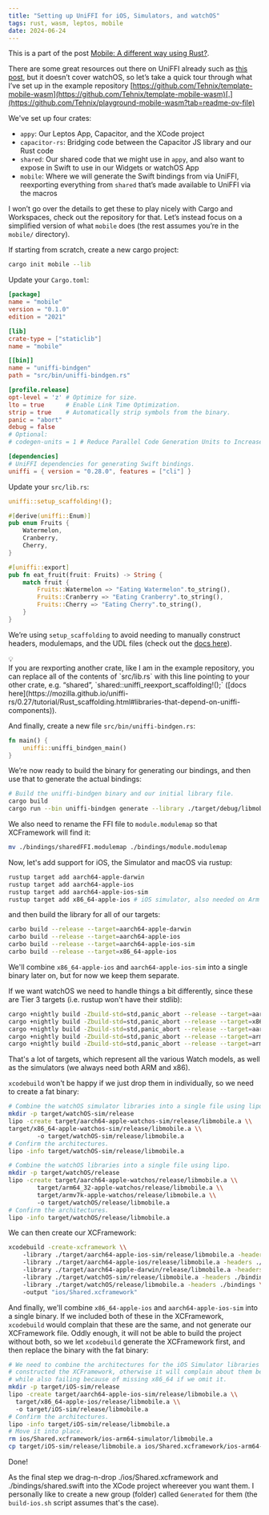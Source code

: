 ```yaml
---
title: "Setting up UniFFI for iOS, Simulators, and watchOS"
tags: rust, wasm, leptos, mobile
date: 2024-06-24
---
```


This is a part of the post [Mobile: A different way using Rust?](/posts/2024-06-25-mobile-a-different-way.html).

There are some great resources out there on UniFFI already such as [this post](https://forgen.tech/en/blog/post/building-an-ios-app-with-rust-using-uniffi), but it doesn’t cover watchOS, so let’s take a quick tour through what I’ve set up in the example repository [https://github.com/Tehnix/template-mobile-wasm](https://github.com/Tehnix/template-mobile-wasm)[.](https://github.com/Tehnix/playground-mobile-wasm?tab=readme-ov-file)

We've set up four crates:

- `appy`: Our Leptos App, Capacitor, and the XCode project
- `capacitor-rs`: Bridging code between the Capacitor JS library and our Rust code
- `shared`: Our shared code that we might use in `appy`, and also want to expose in Swift to use in our Widgets or watchOS App
- `mobile`: Where we will generate the Swift bindings from via UniFFI, reexporting everything from `shared` that’s made available to UniFFI via the macros

I won’t go over the details to get these to play nicely with Cargo and Workspaces, check out the repository for that. Let’s instead focus on a simplified version of what `mobile` does (the rest assumes you’re in the `mobile/` directory).

<div></div><!--more-->

If starting from scratch, create a new cargo project:

```bash
cargo init mobile --lib
```

Update your `Cargo.toml`:

```toml name=mobile/Cargo.toml
[package]
name = "mobile"
version = "0.1.0"
edition = "2021"

[lib]
crate-type = ["staticlib"]
name = "mobile"

[[bin]]
name = "uniffi-bindgen"
path = "src/bin/uniffi-bindgen.rs"

[profile.release]
opt-level = 'z' # Optimize for size.
lto = true      # Enable Link Time Optimization.
strip = true    # Automatically strip symbols from the binary.
panic = "abort"
debug = false
# Optional:
# codegen-units = 1 # Reduce Parallel Code Generation Units to Increase Optimization.

[dependencies]
# UniFFI dependencies for generating Swift bindings.
uniffi = { version = "0.28.0", features = ["cli"] }
```

Update your `src/lib.rs`:

```rust name=mobile/src/lib.rs
uniffi::setup_scaffolding!();

#[derive(uniffi::Enum)]
pub enum Fruits {
    Watermelon,
    Cranberry,
    Cherry,
}

#[uniffi::export]
pub fn eat_fruit(fruit: Fruits) -> String {
    match fruit {
        Fruits::Watermelon => "Eating Watermelon".to_string(),
        Fruits::Cranberry => "Eating Cranberry".to_string(),
        Fruits::Cherry => "Eating Cherry".to_string(),
    }
}
```

We’re using `setup_scaffolding` to avoid needing to manually construct headers, modulemaps, and the UDL files (check out the [docs here](https://mozilla.github.io/uniffi-rs/0.27/tutorial/Rust_scaffolding.html#setup-for-crates-using-only-proc-macros)).

<div class="callout">
  <div class="callout-bulb">💡</div>
  If you are rexporting another crate, like I am in the example repository, you can replace all of the contents of `src/lib.rs` with this line pointing to your other crate, e.g. “shared”, `shared::uniffi_reexport_scaffolding!();` ([docs here](https://mozilla.github.io/uniffi-rs/0.27/tutorial/Rust_scaffolding.html#libraries-that-depend-on-uniffi-components)).
</div>

And finally, create a new file `src/bin/uniffi-bindgen.rs`:

```rust name=mobile/src/bin/uniffi-bindgen.rs
fn main() {
    uniffi::uniffi_bindgen_main()
}
```

We’re now ready to build the binary for generating our bindings, and then use that to generate the actual bindings:

```bash
# Build the uniffi-bindgen binary and our initial library file.
cargo build
cargo run --bin uniffi-bindgen generate --library ./target/debug/libmobile.a --language swift --out-dir ./bindings

```

We also need to rename the FFI file to `module.modulemap` so that XCFramework will find it:

```bash
mv ./bindings/sharedFFI.modulemap ./bindings/module.modulemap

```

Now, let's add support for iOS, the Simulator and macOS via rustup:

```bash
rustup target add aarch64-apple-darwin
rustup target add aarch64-apple-ios
rustup target add aarch64-apple-ios-sim
rustup target add x86_64-apple-ios # iOS simulator, also needed on Arm Macs.

```

and then build the library for all of our targets:

```bash
carbo build --release --target=aarch64-apple-darwin
carbo build --release --target=aarch64-apple-ios
carbo build --release --target=aarch64-apple-ios-sim
carbo build --release --target=x86_64-apple-ios

```

We'll combine `x86_64-apple-ios` and `aarch64-apple-ios-sim` into a single binary later on, but for now we keep them separate.

If we want watchOS we need to handle things a bit differently, since these are Tier 3 targets (i.e. rustup won't have their stdlib):

```bash
cargo +nightly build -Zbuild-std=std,panic_abort --release --target=aarch64-apple-watchos-sim
cargo +nightly build -Zbuild-std=std,panic_abort --release --target=x86_64-apple-watchos-sim
cargo +nightly build -Zbuild-std=std,panic_abort --release --target=aarch64-apple-watchos
cargo +nightly build -Zbuild-std=std,panic_abort --release --target=armv7k-apple-watchos
cargo +nightly build -Zbuild-std=std,panic_abort --release --target=arm64_32-apple-watchos

```

That's a lot of targets, which represent all the various Watch models, as well as the simulators (we always need both ARM and x86).

`xcodebuild` won't be happy if we just drop them in individually, so we need to create a fat binary:

```bash
# Combine the watchOS simulator libraries into a single file using lipo.
mkdir -p target/watchOS-sim/release
lipo -create target/aarch64-apple-watchos-sim/release/libmobile.a \\
target/x86_64-apple-watchos-sim/release/libmobile.a \\
        -o target/watchOS-sim/release/libmobile.a
# Confirm the architectures.
lipo -info target/watchOS-sim/release/libmobile.a

# Combine the watchOS libraries into a single file using lipo.
mkdir -p target/watchOS/release
lipo -create target/aarch64-apple-watchos/release/libmobile.a \\
        target/arm64_32-apple-watchos/release/libmobile.a \\
        target/armv7k-apple-watchos/release/libmobile.a \\
        -o target/watchOS/release/libmobile.a
# Confirm the architectures.
lipo -info target/watchOS/release/libmobile.a

```

We can then create our XCFramework:

```bash
xcodebuild -create-xcframework \\
    -library ./target/aarch64-apple-ios-sim/release/libmobile.a -headers ./bindings \\
    -library ./target/aarch64-apple-ios/release/libmobile.a -headers ./bindings \\
    -library ./target/aarch64-apple-darwin/release/libmobile.a -headers ./bindings \\
    -library ./target/watchOS-sim/release/libmobile.a -headers ./bindings \\
    -library ./target/watchOS/release/libmobile.a -headers ./bindings \\
    -output "ios/Shared.xcframework"

```

And finally, we'll combine `x86_64-apple-ios` and `aarch64-apple-ios-sim` into a single binary. If we included both of these in the XCFramework, `xcodebuild` would complain that these are the same, and not generate our XCFramework file. Oddly enough, it will not be able to build the project without both, so we let `xcodebuild` generate the XCFramework first, and then replace the binary with the fat binary:

```bash
# We need to combine the architectures for the iOS Simulator libraries after we've
# constructed the XCFramework, otherwise it will complain about them being the same,
# while also failing because of missing x86_64 if we omit it.
mkdir -p target/iOS-sim/release
lipo -create target/aarch64-apple-ios-sim/release/libmobile.a \\
  target/x86_64-apple-ios/release/libmobile.a \\
  -o target/iOS-sim/release/libmobile.a
# Confirm the architectures.
lipo -info target/iOS-sim/release/libmobile.a
# Move it into place.
rm ios/Shared.xcframework/ios-arm64-simulator/libmobile.a
cp target/iOS-sim/release/libmobile.a ios/Shared.xcframework/ios-arm64-simulator/libmobile.a
```

Done!

As the final step we drag-n-drop ./ios/Shared.xcframework and ./bindings/shared.swift into the XCode project whereever you want them. I personally like to create a new group (folder) called `Generated` for them (the `build-ios.sh` script assumes that's the case).
